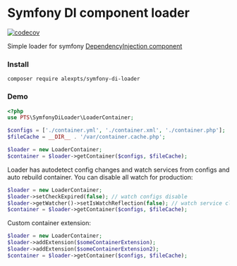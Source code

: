 # Symfony DI component loader

[![codecov](https://codecov.io/gh/alexpts/php-symfony-di-loader/branch/master/graph/badge.svg?token=14L6IJA5UE)](https://codecov.io/gh/alexpts/php-symfony-di-loader)

Simple loader for symfony [DependencyInjection component]( https://symfony.com/doc/current/components/dependency_injection.html)

### Install
`composer require alexpts/symfony-di-loader`


### Demo
```php
<?php
use PTS\SymfonyDiLoader\LoaderContainer;

$configs = ['./container.yml', './container.xml', './container.php'];
$fileCache = __DIR__ . '/var/container.cache.php';

$loader = new LoaderContainer;
$container = $loader->getContainer($configs, $fileCache);
```

Loader has autodetect config changes and watch services from configs and auto rebuild container.
You can disable all watch for production:
```php
$loader = new LoaderContainer;
$loader->setCheckExpired(false); // watch configs disable
$loader->getWatcher()->setIsWatchReflection(false); // watch service class disable
$container = $loader->getContainer($configs, $fileCache);
```

Custom container extension:
```php
$loader = new LoaderContainer;
$loader->addExtension($someContainerExtension);
$loader->addExtension($someContainerExtension2);
$container = $loader->getContainer($configs, $fileCache);
```
